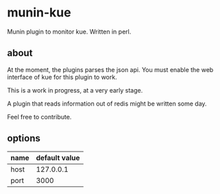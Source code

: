 # munin-kue

Munin plugin to monitor kue. Written in perl.

## about

At the moment, the plugins parses the json api. You must enable the web interface of kue for this plugin to work.

This is a work in progress, at a very early stage.

A plugin that reads information out of redis might be written some day.

Feel free to contribute.

## options

name  | default value
----- | -------------
host  | 127.0.0.1
port  | 3000
